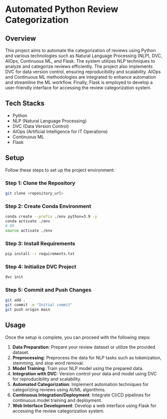 # Automated Python Review Categorization

## Overview

This project aims to automate the categorization of reviews using Python and various technologies such as Natural Language Processing (NLP), DVC, AIOps, Continuous ML, and Flask. The system utilizes NLP techniques to analyze and categorize reviews efficiently. The project also implements DVC for data version control, ensuring reproducibility and scalability. AIOps and Continuous ML methodologies are integrated to enhance automation and streamline the ML workflow. Finally, Flask is employed to develop a user-friendly interface for accessing the review categorization system.

## Tech Stacks

- Python
- NLP (Natural Language Processing)
- DVC (Data Version Control)
- AIOps (Artificial Intelligence for IT Operations)
- Continuous ML
- Flask

## Setup

Follow these steps to set up the project environment:

### Step 1: Clone the Repository

```bash
git clone <repository_url>
```

### Step 2: Create Conda Environment

```bash
conda create --prefix ./env python=3.9 -y
conda activate ./env
# OR
source activate ./env
```

### Step 3: Install Requirements

```bash
pip install -r requirements.txt
```

### Step 4: Initialize DVC Project

```bash
dvc init
```

### Step 5: Commit and Push Changes

```bash
git add .
git commit -m "Initial commit"
git push origin main
```

## Usage

Once the setup is complete, you can proceed with the following steps:

1. **Data Preparation**: Prepare your review dataset or utilize the provided dataset.
2. **Preprocessing**: Preprocess the data for NLP tasks such as tokenization, stemming, and stop word removal.
3. **Model Training**: Train your NLP model using the prepared data.
4. **Integration with DVC**: Version control your data and model using DVC for reproducibility and scalability.
5. **Automated Categorization**: Implement automation techniques for categorizing reviews using AI/ML algorithms.
6. **Continuous Integration/Deployment**: Integrate CI/CD pipelines for continuous model training and deployment.
7. **Web Interface Development**: Develop a web interface using Flask for accessing the review categorization system.
